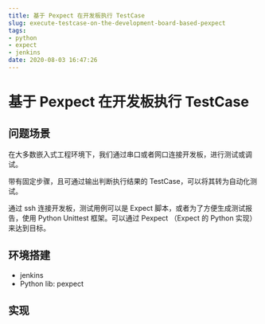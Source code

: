 ```yaml
---
title: 基于 Pexpect 在开发板执行 TestCase
slug: execute-testcase-on-the-development-board-based-pexpect
tags:
- python
- expect
- jenkins
date: 2020-08-03 16:47:26
---
```

#  基于 Pexpect 在开发板执行 TestCase

## 问题场景

在大多数嵌入式工程环境下，我们通过串口或者网口连接开发板，进行测试或调试。

带有固定步骤，且可通过输出判断执行结果的 TestCase，可以将其转为自动化测试。

通过 ssh 连接开发板，测试用例可以是 Expect 脚本，或者为了方便生成测试报告，使用 Python Unittest 框架。可以通过 Pexpect （Expect 的 Python 实现）来达到目标。

## 环境搭建

- jenkins 
- Python lib: pexpect

## 实现


